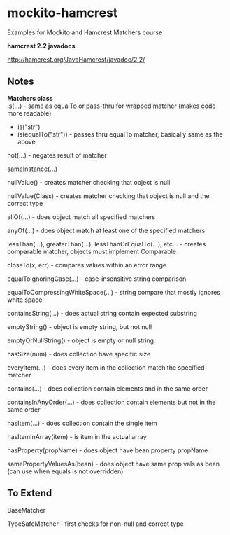 # mockito-hamcrest
Examples for Mockito and Hamcrest Matchers course

**hamcrest 2.2 javadocs**

http://hamcrest.org/JavaHamcrest/javadoc/2.2/

## Notes

**Matchers class**<br>
is(...) - same as equalTo or pass-thru for wrapped matcher (makes code more readable)
  - is("str")
  - is(equalTo("str")) - passes thru equalTo matcher, basically same as the above

not(...) - negates result of matcher

sameInstance(...)

nullValue() - creates matcher checking that object is null

nullValue(Class<T>) - creates matcher checking that object is null and the correct type
  
allOf(...) - does object match all specified matchers

anyOf(...) - does object match at least one of the specified matchers

lessThan(...), greaterThan(...), lessThanOrEqualTo(...), etc... - creates comparable matcher, objects must implement Comparable

closeTo(x, err) - compares values within an error range

equalToIgnoringCase(...) - case-insensitive string comparison

equalToCompressingWhiteSpace(...) - string compare that mostly ignores white space

containsString(...) - does actual string contain expected substring

emptyString() - object is empty string, but not null

emptyOrNullString() - object is empty or null string

hasSize(num) - does collection have specific size

everyItem(...) - does every item in the collection match the specified matcher

contains(...) - does collection contain elements and in the same order

containsInAnyOrder(...) - does collection contain elements but not in the same order

hasItem(...) - does collection contain the single item

hasItemInArray(item) - is item in the actual array

hasProperty(propName) - does object have bean property propName

samePropertyValuesAs(bean) - does object have same prop vals as bean (can use when equals is not overridden)

## To Extend
BaseMatcher<T>

TypeSafeMatcher<T> - first checks for non-null and correct type




